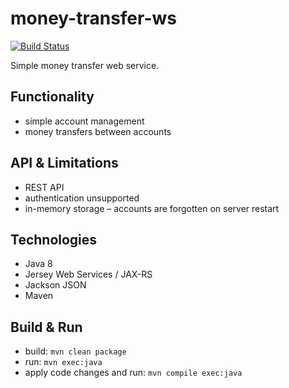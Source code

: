 # money-transfer-ws

[![Build Status](https://travis-ci.org/landpro/money-transfer-ws.svg?branch=master)](https://travis-ci.org/landpro/money-transfer-ws)

Simple money transfer web service.

## Functionality

-   simple account management
-   money transfers between accounts

## API & Limitations

-   REST API
-   authentication unsupported
-   in-memory storage – accounts are forgotten on server restart

## Technologies

-   Java 8
-   Jersey Web Services / JAX-RS
-   Jackson JSON
-   Maven

## Build & Run

-   build: `mvn clean package`
-   run: `mvn exec:java`
-   apply code changes and run: `mvn compile exec:java`

